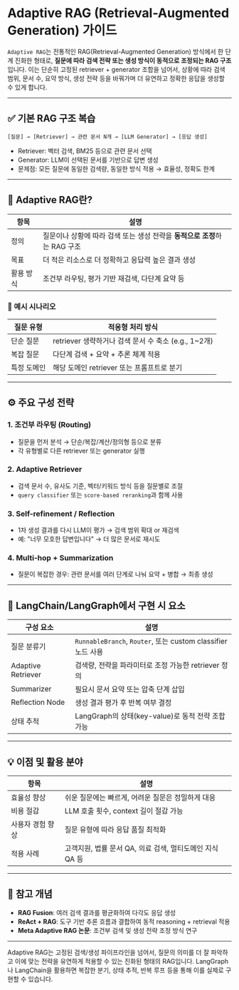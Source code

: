 # Adaptive RAG (Retrieval-Augmented Generation) 가이드

`Adaptive RAG`는 전통적인 RAG(Retrieval-Augmented Generation) 방식에서 한 단계 진화한 형태로, **질문에 따라 검색 전략 또는 생성 방식이 동적으로 조정되는 RAG 구조**입니다. 이는 단순히 고정된 retriever + generator 조합을 넘어서, 상황에 따라 검색 범위, 문서 수, 요약 방식, 생성 전략 등을 바꿔가며 더 유연하고 정확한 응답을 생성할 수 있게 합니다.

---

## ✅ 기본 RAG 구조 복습

```
[질문] → [Retriever] → 관련 문서 N개 → [LLM Generator] → [응답 생성]
```

- Retriever: 벡터 검색, BM25 등으로 관련 문서 선택
- Generator: LLM이 선택된 문서를 기반으로 답변 생성
- 문제점: 모든 질문에 동일한 검색량, 동일한 방식 적용 → 효율성, 정확도 한계

---

## 🤖 Adaptive RAG란?

| 항목      | 설명                                                                      |
| --------- | ------------------------------------------------------------------------- |
| 정의      | 질문이나 상황에 따라 검색 또는 생성 전략을 **동적으로 조정**하는 RAG 구조 |
| 목표      | 더 적은 리소스로 더 정확하고 응답력 높은 결과 생성                        |
| 활용 방식 | 조건부 라우팅, 평가 기반 재검색, 다단계 요약 등                           |

### 📌 예시 시나리오

| 질문 유형   | 적응형 처리 방식                                      |
| ----------- | ----------------------------------------------------- |
| 단순 질문   | retriever 생략하거나 검색 문서 수 축소 (e.g., 1\~2개) |
| 복잡 질문   | 다단계 검색 + 요약 + 추론 체계 적용                   |
| 특정 도메인 | 해당 도메인 retriever 또는 프롬프트로 분기            |

---

## ⚙️ 주요 구성 전략

### 1. **조건부 라우팅 (Routing)**

- 질문을 먼저 분석 → 단순/복잡/계산/정의형 등으로 분류
- 각 유형별로 다른 retriever 또는 generator 실행

### 2. **Adaptive Retriever**

- 검색 문서 수, 유사도 기준, 벡터/키워드 방식 등을 질문별로 조절
- `query classifier` 또는 `score-based reranking`과 함께 사용

### 3. **Self-refinement / Reflection**

- 1차 생성 결과를 다시 LLM이 평가 → 검색 범위 확대 or 재검색
- 예: "너무 모호한 답변입니다" → 더 많은 문서로 재시도

### 4. **Multi-hop + Summarization**

- 질문이 복잡한 경우: 관련 문서를 여러 단계로 나눠 요약 + 병합 → 최종 생성

---

## 🔁 LangChain/LangGraph에서 구현 시 요소

| 구성 요소          | 설명                                                         |
| ------------------ | ------------------------------------------------------------ |
| 질문 분류기        | `RunnableBranch`, `Router`, 또는 custom classifier 노드 사용 |
| Adaptive Retriever | 검색량, 전략을 파라미터로 조정 가능한 retriever 정의         |
| Summarizer         | 필요시 문서 요약 또는 압축 단계 삽입                         |
| Reflection Node    | 생성 결과 평가 후 반복 여부 결정                             |
| 상태 추적          | LangGraph의 상태(key-value)로 동적 전략 조합 가능            |

---

## 💡 이점 및 활용 분야

| 항목             | 설명                                                     |
| ---------------- | -------------------------------------------------------- |
| 효율성 향상      | 쉬운 질문에는 빠르게, 어려운 질문은 정밀하게 대응        |
| 비용 절감        | LLM 호출 횟수, context 길이 절감 가능                    |
| 사용자 경험 향상 | 질문 유형에 따라 응답 품질 최적화                        |
| 적용 사례        | 고객지원, 법률 문서 QA, 의료 검색, 멀티도메인 지식 QA 등 |

---

## 📌 참고 개념

- **RAG Fusion**: 여러 검색 결과를 평균화하여 다각도 응답 생성
- **ReAct + RAG**: 도구 기반 추론 흐름과 결합하여 동적 reasoning + retrieval 적용
- **Meta Adaptive RAG 논문**: 조건부 검색 및 생성 전략 조정 방식 연구

---

Adaptive RAG는 고정된 검색/생성 파이프라인을 넘어서, 질문의 의미를 더 잘 파악하고 이에 맞는 전략을 유연하게 적용할 수 있는 진화된 형태의 RAG입니다. LangGraph나 LangChain을 활용하면 복잡한 분기, 상태 추적, 반복 루프 등을 통해 이를 실제로 구현할 수 있습니다.
